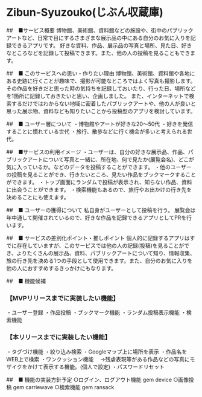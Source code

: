 # Zibun-Syuzouko(じぶん収蔵庫)

##　■サービス概要
博物館、美術館、資料館などの施設や、街中のパブリックアートなど、日常で目にするさまざまな展示品の中にある自分のお気に入りを記録できるアプリです。
好きな資料、作品、展示品の写真と場所、見た日、好きなところなどを記録して投稿できます。また、他の人の投稿を見ることもできます。

##　■ このサービスへの思い・作りたい理由
博物館、美術館、資料館や各地にある史跡に行くことが趣味で、撮影が可能なところではよく写真も撮影します。
その作品を好きだと思った時の気持ちを記録しておいたり、行った日、場所などを1箇所に記録しておきたいと思い、企画しました。
また、インターネットで検索するだけではわからない地域に密着したパブリックアートや、他の人が良いと思った展示物、資料なども知りたいことから投稿型のアプリを検討しています。

##　■ ユーザー層について
・博物館やアートが好きな20〜50代
・好きを発信することに慣れている世代
・旅行、散歩などに行く機会が多いと考えられる世代。

##　■サービスの利用イメージ
・ユーザーは、自分の好きな展示品、作品、パブリックアートについて写真と一緒に、所在地、何で見たか(展覧会名)、どこが気に入っているか。などのデータを投稿することができます。
・他のユーザーの投稿を見ることができ、行きたいところ、見たい作品をブックマークすることができます。
・トップ画面にランダムで投稿が表示され、知らない作品、資料に出会うことができます。
・検索機能もあるので、旅行やお出かけの行き先を決めることにも使えます。

##　■ ユーザーの獲得について
私自身がユーザーとして投稿を行う。
展覧会は年中通して開催されているので、好きな作品を記録できるアプリとしてPRを行います。

##　■ サービスの差別化ポイント・推しポイント
個人的に記録するアプリはすでに存在していますが、このサーピスでは他の人の記録(投稿)を見ることができ、よりたくさんの展示品、資料、パブリックアートについて知り、情報収集、旅の行き先を決める1つの手段として使用できます。また、自分のお気に入りを他の人におすすめするきっかけにもなります。

##　■ 機能候補
### 【MVPリリースまでに実装したい機能】
・ユーザー登録
・作品投稿
・ブックマーク機能
・ランダム投稿表示機能
・検索機能

### 【本リリースまでに実装したい機能】
・タグづけ機能
・絞り込み検索
・Googleマップ上に場所を表示
・作品名をWEB上で検索
・ワンクッション機能
　→残虐表現等がある作品などの写真にモザイクをかけて表示する機能。(個人で設定)
・パスワードリセット


##　■ 機能の実装方針予定
○ログイン、ログアウト機能
 gem device
○画像投稿
gem carriewave
○検索機能
gem ransack
